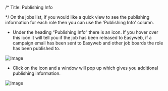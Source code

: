 /*
Title: Publishing Info

*/
On the jobs list, if you would like a quick view to see the publishing information for each role then you can use the 'Publishing Info' column.  
  
- Under the heading “Publishing Info” there is an icon. If you hover over this icon it will tell you if the job has been released to Easyweb, if a campaign email has been sent to Easyweb and other job boards the role has been published to.  
  
![Image](https://s3.amazonaws.com/tw-desk/i/122167/attachment-inline/98318.20150511154300070.98318.20150511154300070PzIAo)  
  
- Click on the icon and a window will pop up which gives you additional publishing information.  

![Image](https://s3.amazonaws.com/tw-desk/i/122167/attachment-inline/98318.20150511155011531.98318.20150511155011531KZ6ls)